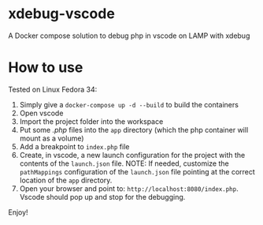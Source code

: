 # xdebug-vscode
A Docker compose solution to debug php in vscode on LAMP with xdebug

# How to use
Tested on Linux Fedora 34:
1. Simply give a `docker-compose up -d --build` to build the containers
1. Open vscode
1. Import the project folder into the workspace
1. Put some *.php* files into the `app` directory (which the php container will mount as a volume)
1. Add a breakpoint to `index.php` file
1. Create, in vscode, a new launch configuration for the project with the contents of the `launch.json` file.
NOTE: If needed, customize the `pathMappings` configuration of the `launch.json` file pointing at the correct location of the `app` directory.
1. Open your browser and point to: `http://localhost:8080/index.php`. Vscode should pop up and stop for the debugging.


Enjoy!

